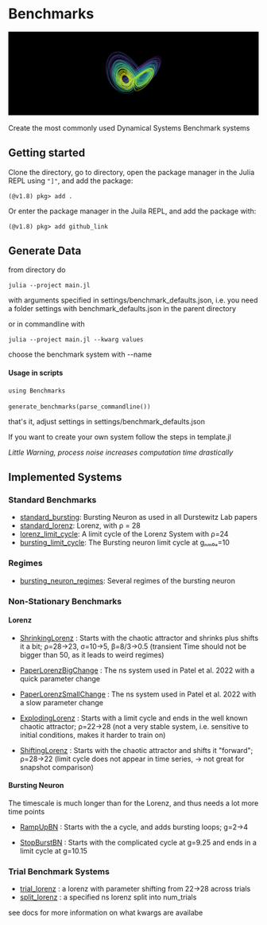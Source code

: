 # Benchmarks
![Non-stationary Benchmark](examples/head.png)

Create the most commonly used Dynamical Systems Benchmark systems

## Getting started
Clone the directory, go to directory, open the package manager in the Julia REPL using `"]"`, and add the package:
```
(@v1.8) pkg> add .
```

Or enter the package manager in the Juila REPL, and add the package with:
```
(@v1.8) pkg> add github_link
```

## Generate Data
from directory do
```
julia --project main.jl
```
with arguments specified in settings/benchmark_defaults.json, i.e. you need a folder settings with benchmark_defaults.json in the parent directory

or in commandline with
```
julia --project main.jl --kwarg values
```
choose the benchmark system with --name 

#### Usage in scripts
```
using Benchmarks

generate_benchmarks(parse_commandline())
```
that's it, adjust settings in settings/benchmark_defaults.json

If you want to create your own system follow the steps in template.jl

*Little Warning, process noise increases computation time drastically*

## Implemented Systems
### Standard Benchmarks
- [standard_bursting](examples/standard_bursting.png): Bursting Neuron as used in all Durstewitz Lab papers
- [standard_lorenz](examples/standard_lorenz.png): Lorenz, with ρ = 28
- [lorenz_limit_cycle](examples/lorenz_limit_cycle.png): A limit cycle of the Lorenz System with ρ=24
- [bursting_limit_cycle](examples/bursting_limit_cycle.png): The Bursting neuron limit cycle at gₙₘ₀ₐ=10

### Regimes
- [bursting_neuron_regimes](examples/bursting_neuron_regimes.png): Several regimes of the bursting neuron

### Non-Stationary Benchmarks
#### Lorenz
- [ShrinkingLorenz](examples/ShrinkingLorenz.png) : Starts with the chaotic attractor and shrinks plus shifts it a bit; ρ=28->23, σ=10->5, β=8/3->0.5 (transient Time should not be bigger than 50, as it leads to weird regimes)

- [PaperLorenzBigChange](examples/PaperLorenzBigChange.png) : The ns system used in Patel et al. 2022 with a quick parameter change

- [PaperLorenzSmallChange](examples/PaperLorenzSmallChange.png) : The ns system used in Patel et al. 2022 with a slow parameter change

- [ExplodingLorenz](examples/ExplodingLorenz.png) : Starts with a limit cycle and ends in the 
well known chaotic attractor; ρ=22->28 (not a very stable system, i.e. sensitive to initial conditions, makes it harder to train on)

- [ShiftingLorenz](examples/ShiftingLorenz.png) : Starts with the chaotic attractor and shifts it "forward"; ρ=28->22 (limit cycle does not appear in time series, -> not great for snapshot comparison)


#### Bursting Neuron
The timescale is much longer than for the Lorenz, and thus needs a lot more time points

- [RampUpBN](examples/RampUpBN.png) : Starts with the a cycle, and adds bursting loops; g=2->4

- [StopBurstBN](examples/StopBurstBN.png) : Starts with the complicated cycle at g=9.25 and ends in a limit cycle at g=10.15

### Trial Benchmark Systems
- [trial_lorenz](examples/lorenz_trials.png) : a lorenz with parameter shifting from 22->28 across trials
- [split_lorenz](examples/lorenz_trials.png) : a specified ns lorenz split into num_trials

see docs for more information on what kwargs are availabe
